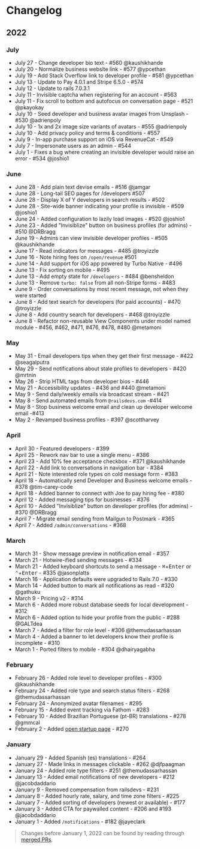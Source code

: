 # Changelog

## 2022

### July

* July 27 - Change developer bio text - #560 @kaushikhande
* July 20 - Normalize business website link - #577 @ypcethan
* July 19 - Add Stack Overflow link to developer profile - #581 @ypcethan
* July 13 - Update to Pay 4.0.1 and Stripe 6.5.0 - #574
* July 12 - Update to rails 7.0.3.1
* July 11 - Invisible captcha when registering for an account - #563
* July 11 - Fix scroll to bottom and autofocus on conversation page - #521 @pkayokay
* July 10 - Seed developer and business avatar images from Unsplash - #530 @adrienpoly
* July 10 - 1x and 2x image size variants of avatars - #555 @adrienpoly
* July 10 - Add privacy policy and terms & conditions - #557
* July 9 - In-app purchase support on iOS via RevenueCat - #549
* July 7 - Impersonate users as an admin - #544
* July 1 - Fixes a bug where creating an invisible developer would raise an error - #534 @joshio1

### June

* June 28 - Add plain text devise emails - #516 @jamgar
* June 28 - Long-tail SEO pages for /developers #507
* June 28 - Display X of Y developers in search results - #502
* June 28 - Site-wide banner indicating your profile is invisible - #509 @joshio1
* June 24 - Added configuration to lazily load images - #520 @joshio1
* June 23 - Added "Invisiblize" button on business profiles (for admins) - #510 @DRBragg
* June 19 - Admins can view invisible developer profiles - #505 @kaushikhande
* June 17 - Read indicators for messages - #485 @troyizzle
* June 16 - Note hiring fees on `/open/revenue` #501
* June 14 - Add support for iOS app powered by Turbo Native - #496
* June 13 - Fix sorting on mobile - #495
* June 13 - Add empty state for `/developers` - #484 @bensheldon
* June 13 - Remove `turbo: false` from all non-Stripe forms - #483
* June 9 - Order conversations by most recent message, not when they were started
* June 8 - Add text search for developers (for paid accounts) - #470 @troyizzle
* June 8 - Add country search for developers - #468 @troyizzle
* June 8 - Refactor non-reusable View Components under model named module - #456, #462, #471, #476, #478, #480 @metamoni

### May

* May 31 - Email developers tips when they get their first message - #422 @seagalputra
* May 29 - Send notifications about stale profiles to developers - #420 @mrtnin
* May 26 - Strip HTML tags from developer bios - #446
* May 21 - Accessibility updates - #436 and #440 @metamoni
* May 9 - Send daily/weekly emails via broadcast stream - #421
* May 8 - Send automated emails from `@railsdevs.com` -#414
* May 8 - Stop business welcome email and clean up developer welcome email -#413
* May 2 - Revamped business profiles - #397 @scottharvey

### April

* April 30 - Featured developers - #399
* April 25 - Rework nav bar to use a single menu - #386
* April 23 - Add 10% fee acceptance checkbox - #371 @kaushikhande
* April 22 - Add link to conversations in navigation bar - #384
* April 21 - Note interested role types on cold message form - #383
* April 18 - Automatically send Developer and Business welcome emails - #378 @tim-carey-code
* April 18 - Added banner to connect with Joe to pay hiring fee - #380
* April 12 - Added messaging tips for businesses - #376
* April 10 - Added "Invisiblize" button on developer profiles (for admins) - #370 @DRBragg
* April 7 - Migrate email sending from Mailgun to Postmark - #365
* April 7 - Added `/admin/conversations` - #368

### March

* March 31 - Show message preview in notification email - #357
* March 21 - Hotwire-ified sending messages - #334
* March 21 - Added keyboard shortcuts to send a message - <kbd>⌘</kbd>+<kbd>Enter</kbd> or <kbd>⌃</kbd>+<kbd>Enter</kbd> - #335 @jasonplatts
* March 16 - Application defaults were upgraded to Rails 7.0 - #330
* March 14 - Added button to mark all notifications as read - #320 @gathuku
* March 9 - Pricing v2 - #314
* March 6 - Added more robust database seeds for local development - #312
* March 6 - Added option to hide your profile from the public - #288 @GALTdea
* March 7 - Added a filter for role level - #306 @themudassarhassan
* March 4 - Added a banner to let developers know their profile is incomplete - #310
* March 1 - Ported filters to mobile - #304 @dhairyagabha

### February

* February 26 - Added role level to developer profiles - #300 @kaushikhande
* February 24 - Added role type and search status filters - #268 @themudassarhassan
* February 24 - Anonymized avatar filenames - #295
* February 15 - Added event tracking via Fathom - #283
* February 10 - Added Brazilian Portuguese (pt-BR) translations - #278 @gmmcal
* February 2 - Added [open startup page](https://railsdevs.com/open) - #270

### January

* January 29 - Added Spanish (es) translations - #264
* January 27 - Made links in messages clickable - #262 @djfpaagman
* January 24 - Added role type filters - #251 @themudassarhassan
* January 13 - Added email notifications of new developers - #212 @jacobdaddario
* January 9 - Removed compensation from railsdevs - #231
* January 8 - Added hourly rate, salary, and time zone filters - #225
* January 7 - Added sorting of developers (newest or available) - #177
* January 3 - Added CTA for paywalled content - #206 and #193 @jacobdaddario
* January 1 - Added `/notifications` - #182 @jayeclark

> Changes before January 1, 2022 can be found by reading through [merged PRs](https://github.com/joemasilotti/railsdevs.com/pulls?q=is%3Apr+is%3Amerged).
